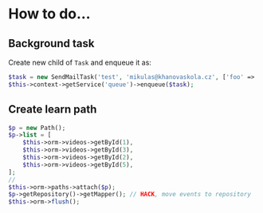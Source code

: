 How to do…
==========

Background task
---------------

Create new child of `Task` and enqueue it as:

```php
$task = new SendMailTask('test', 'mikulas@khanovaskola.cz', ['foo' => 'bar']);
$this->context->getService('queue')->enqueue($task);
```

Create learn path
-----------------

```php
$p = new Path();
$p->list = [
	$this->orm->videos->getById(1),
	$this->orm->videos->getById(3),
	$this->orm->videos->getById(2),
	$this->orm->videos->getById(5),
];
//
$this->orm->paths->attach($p);
$p->getRepository()->getMapper(); // HACK, move events to repository
$this->orm->flush();
```
